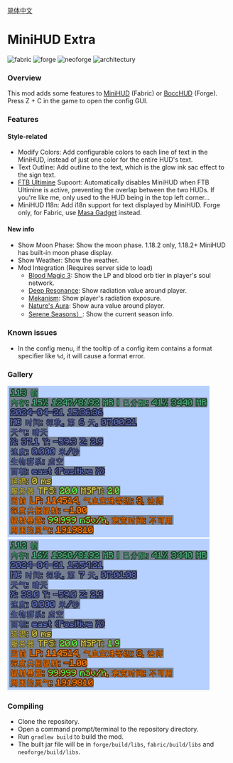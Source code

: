 [简体中文](./README.md)

# MiniHUD Extra
<p>
  <img alt="fabric" src="https://cdn.jsdelivr.net/npm/@intergrav/devins-badges@3.2.0/assets/cozy/supported/fabric_vector.svg">
  <img alt="forge" src="https://cdn.jsdelivr.net/npm/@intergrav/devins-badges@3.2.0/assets/cozy/supported/forge_vector.svg">
  <img alt="neoforge" src="images/neoforge_vector.svg">
  <img alt="architectury" src="https://cdn.jsdelivr.net/npm/@intergrav/devins-badges@3.2.0/assets/cozy/requires/architectury-api_vector.svg">
</p>

### Overview
This mod adds some features to [MiniHUD](https://www.curseforge.com/minecraft/mc-mods/minihud) (Fabric) or [BoccHUD](https://modrinth.com/mod/bocchud) (Forge).<br>
Press Z + C in the game to open the config GUI.

### Features
#### Style-related
- Modify Colors: Add configurable colors to each line of text in the MiniHUD, instead of just one color for the entire HUD's text.
- Text Outline: Add outline to the text, which is the glow ink sac effect to the sign text.
- [FTB Ultimine](https://www.curseforge.com/minecraft/mc-mods/ftb-ultimine-fabric) Supoort: Automatically disables MiniHUD when FTB Ultimine is active, preventing the overlap between the two HUDs. If you're like me, only used to the HUD being in the top left corner...
- MiniHUD I18n: Add i18n support for text displayed by MiniHUD. Forge only, for Fabric, use [Masa Gadget](https://modrinth.com/mod/masa-gadget/) instead.
#### New info
- Show Moon Phase: Show the moon phase. 1.18.2 only, 1.18.2+ MiniHUD has built-in moon phase display.
- Show Weather: Show the weather.
- Mod Integration (Requires server side to load)
    - [Blood Magic 3](https://www.curseforge.com/minecraft/mc-mods/blood-magic): Show the LP and blood orb tier in player's soul network.
    - [Deep Resonance](https://www.curseforge.com/minecraft/mc-mods/deep-resonance): Show radiation value around player.
    - [Mekanism](https://www.curseforge.com/minecraft/mc-mods/mekanism): Show player's radiation exposure.
    - [Nature's Aura](https://www.curseforge.com/minecraft/mc-mods/natures-aura): Show aura value around player.
    - [Serene Seasons）](https://www.curseforge.com/minecraft/mc-mods/serene-seasons): Show the current season info.

### Known issues
- In the config menu, if the tooltip of a config item contains a format specifier like `%d`, it will cause a format error.

### Gallery
<img src="images/demo.png" alt="demo">
<img src="images/ftbultiminesupport.gif" alt="ftbultiminesupport">

### Compiling
- Clone the repository.
- Open a command prompt/terminal to the repository directory.
- Run `gradlew build` to build the mod.
- The built jar file will be in `forge/build/libs`, `fabric/build/libs` and `neoforge/build/libs`.